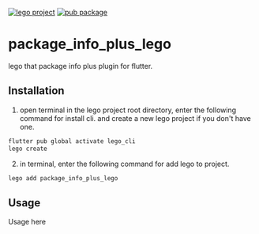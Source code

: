 [![lego project](https://img.shields.io/badge/powered%20by-lego-blue?logo=github)](https://github.com/melodysdreamj/lego)
[![pub package](https://img.shields.io/pub/v/package_info_plus_lego.svg)](https://pub.dartlang.org/packages/package_info_plus_lego)

# package_info_plus_lego
lego that package info plus plugin for flutter.

##  Installation
1. open terminal in the lego project root directory, enter the following command for install cli.
   and create a new lego project if you don't have one.
```bash
flutter pub global activate lego_cli
lego create
```
2. in terminal, enter the following command for add lego to project.
```bash
lego add package_info_plus_lego
```

## Usage
Usage here
